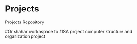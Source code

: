 # Projects
Projects Repository

#Or shahar workaspace to #ISA project computer structure and organization project

